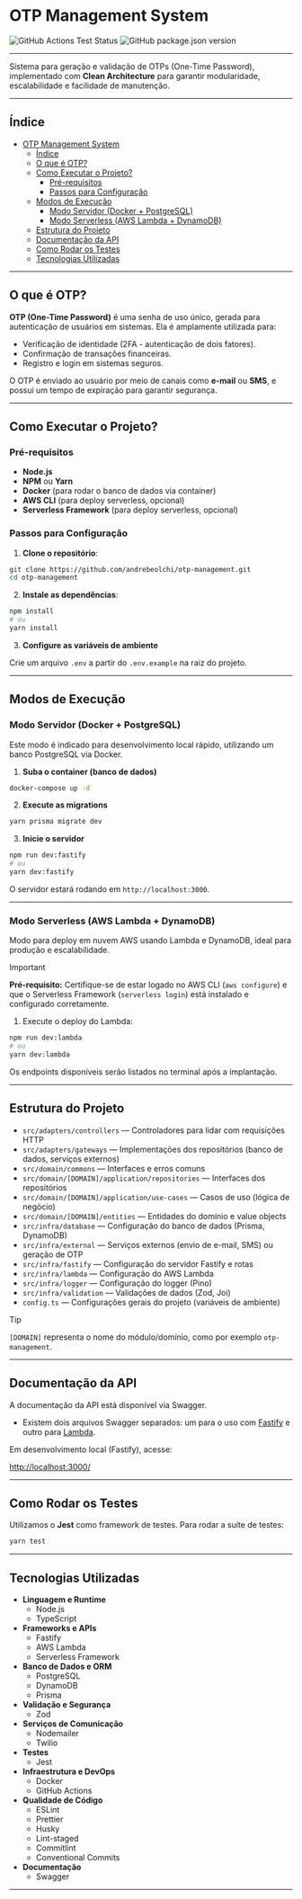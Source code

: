# OTP Management System

![GitHub Actions Test Status](https://img.shields.io/github/actions/workflow/status/andrebeolchi/otp-management/test.yml?label=tests) ![GitHub package.json version](https://img.shields.io/github/package-json/v/andrebeolchi/otp-management)

---

Sistema para geração e validação de OTPs (One-Time Password), implementado com **Clean Architecture** para garantir modularidade, escalabilidade e facilidade de manutenção.

---

## Índice

- [OTP Management System](#otp-management-system)
  - [Índice](#índice)
  - [O que é OTP?](#o-que-é-otp)
  - [Como Executar o Projeto?](#como-executar-o-projeto)
    - [Pré-requisitos](#pré-requisitos)
    - [Passos para Configuração](#passos-para-configuração)
  - [Modos de Execução](#modos-de-execução)
    - [Modo Servidor (Docker + PostgreSQL)](#modo-servidor-docker--postgresql)
    - [Modo Serverless (AWS Lambda + DynamoDB)](#modo-serverless-aws-lambda--dynamodb)
  - [Estrutura do Projeto](#estrutura-do-projeto)
  - [Documentação da API](#documentação-da-api)
  - [Como Rodar os Testes](#como-rodar-os-testes)
  - [Tecnologias Utilizadas](#tecnologias-utilizadas)

---

## O que é OTP?

**OTP (One-Time Password)** é uma senha de uso único, gerada para autenticação de usuários em sistemas. Ela é amplamente utilizada para:

- Verificação de identidade (2FA - autenticação de dois fatores).
- Confirmação de transações financeiras.
- Registro e login em sistemas seguros.

O OTP é enviado ao usuário por meio de canais como **e-mail** ou **SMS**, e possui um tempo de expiração para garantir segurança.

---

## Como Executar o Projeto?

### Pré-requisitos

- **Node.js**
- **NPM** ou **Yarn**
- **Docker** (para rodar o banco de dados via container)
- **AWS CLI** (para deploy serverless, opcional)
- **Serverless Framework** (para deploy serverless, opcional)

### Passos para Configuração

1. **Clone o repositório**:

```bash
git clone https://github.com/andrebeolchi/otp-management.git
cd otp-management
```

2. **Instale as dependências**:

```bash
npm install
# ou
yarn install
```

3. **Configure as variáveis de ambiente**

Crie um arquivo `.env` a partir do `.env.example` na raiz do projeto.

---

## Modos de Execução

### Modo Servidor (Docker + PostgreSQL)

Este modo é indicado para desenvolvimento local rápido, utilizando um banco PostgreSQL via Docker.

1. **Suba o container (banco de dados)**

```bash
docker-compose up -d
```

2. **Execute as migrations**

```bash
yarn prisma migrate dev
```

3. **Inicie o servidor**

```bash
npm run dev:fastify
# ou
yarn dev:fastify
```

O servidor estará rodando em `http://localhost:3000`.

---

### Modo Serverless (AWS Lambda + DynamoDB)

Modo para deploy em nuvem AWS usando Lambda e DynamoDB, ideal para produção e escalabilidade.

> [!IMPORTANT]
> **Pré-requisito:** Certifique-se de estar logado no AWS CLI (`aws configure`) e que o Serverless Framework (`serverless login`) está instalado e configurado corretamente.  


1. Execute o deploy do Lambda:

```bash
npm run dev:lambda
# ou
yarn dev:lambda
```

Os endpoints disponíveis serão listados no terminal após a implantação.

---

## Estrutura do Projeto

- `src/adapters/controllers` — Controladores para lidar com requisições HTTP
- `src/adapters/gateways` — Implementações dos repositórios (banco de dados, serviços externos)
- `src/domain/commons` — Interfaces e erros comuns
- `src/domain/[DOMAIN]/application/repositories` — Interfaces dos repositórios
- `src/domain/[DOMAIN]/application/use-cases` — Casos de uso (lógica de negócio)
- `src/domain/[DOMAIN]/entities` — Entidades do domínio e value objects
- `src/infra/database` — Configuração do banco de dados (Prisma, DynamoDB)
- `src/infra/external` — Serviços externos (envio de e-mail, SMS) ou geração de OTP
- `src/infra/fastify` — Configuração do servidor Fastify e rotas
- `src/infra/lambda` — Configuração do AWS Lambda
- `src/infra/logger` — Configuração do logger (Pino)
- `src/infra/validation` — Validações de dados (Zod, Joi)
- `config.ts` — Configurações gerais do projeto (variáveis de ambiente)

> [!TIP]
> `[DOMAIN]` representa o nome do módulo/domínio, como por exemplo `otp-management`.

---

## Documentação da API

A documentação da API está disponível via Swagger.

- Existem dois arquivos Swagger separados: um para o uso com [Fastify](./docs/fastify-api-spec.yml) e outro para [Lambda](./docs/lambda-api-spec.yml).

Em desenvolvimento local (Fastify), acesse:

[http://localhost:3000/](http://localhost:3000/)

---

## Como Rodar os Testes

Utilizamos o **Jest** como framework de testes. Para rodar a suíte de testes:

```bash
yarn test
```

---

## Tecnologias Utilizadas

- **Linguagem e Runtime**
  - Node.js
  - TypeScript
- **Frameworks e APIs**
  - Fastify
  - AWS Lambda
  - Serverless Framework
- **Banco de Dados e ORM**
  - PostgreSQL
  - DynamoDB
  - Prisma
- **Validação e Segurança**
  - Zod
- **Serviços de Comunicação**
  - Nodemailer
  - Twilio
- **Testes**
  - Jest
- **Infraestrutura e DevOps**
  - Docker
  - GitHub Actions
- **Qualidade de Código**
  - ESLint
  - Prettier
  - Husky
  - Lint-staged
  - Commitlint
  - Conventional Commits
- **Documentação**
  - Swagger

---
